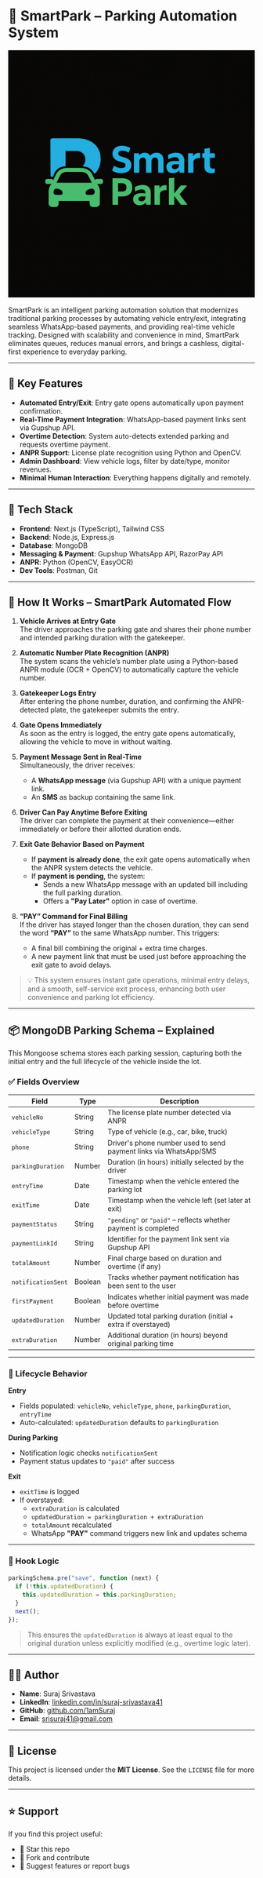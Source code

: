# 🚗 SmartPark – Parking Automation System

![System Design](./frontend/public/ReadmeImage.png)

SmartPark is an intelligent parking automation solution that modernizes traditional parking processes by automating vehicle entry/exit, integrating seamless WhatsApp-based payments, and providing real-time vehicle tracking. Designed with scalability and convenience in mind, SmartPark eliminates queues, reduces manual errors, and brings a cashless, digital-first experience to everyday parking.

---

## 📌 Key Features

- **Automated Entry/Exit**: Entry gate opens automatically upon payment confirmation.
- **Real-Time Payment Integration**: WhatsApp-based payment links sent via Gupshup API.
- **Overtime Detection**: System auto-detects extended parking and requests overtime payment.
- **ANPR Support**: License plate recognition using Python and OpenCV.
- **Admin Dashboard**: View vehicle logs, filter by date/type, monitor revenues.
- **Minimal Human Interaction**: Everything happens digitally and remotely.

---

## 🧱 Tech Stack

- **Frontend**: Next.js (TypeScript), Tailwind CSS
- **Backend**: Node.js, Express.js
- **Database**: MongoDB
- **Messaging & Payment**: Gupshup WhatsApp API, RazorPay API
- **ANPR**: Python (OpenCV, EasyOCR)
- **Dev Tools**: Postman, Git

---

## 🏁 How It Works – SmartPark Automated Flow

1. **Vehicle Arrives at Entry Gate**  
   The driver approaches the parking gate and shares their phone number and intended parking duration with the gatekeeper.

2. **Automatic Number Plate Recognition (ANPR)**  
   The system scans the vehicle’s number plate using a Python-based ANPR module (OCR + OpenCV) to automatically capture the vehicle number.

3. **Gatekeeper Logs Entry**  
   After entering the phone number, duration, and confirming the ANPR-detected plate, the gatekeeper submits the entry.

4. **Gate Opens Immediately**  
   As soon as the entry is logged, the entry gate opens automatically, allowing the vehicle to move in without waiting.

5. **Payment Message Sent in Real-Time**  
   Simultaneously, the driver receives:

   - A **WhatsApp message** (via Gupshup API) with a unique payment link.
   - An **SMS** as backup containing the same link.

6. **Driver Can Pay Anytime Before Exiting**  
   The driver can complete the payment at their convenience—either immediately or before their allotted duration ends.

7. **Exit Gate Behavior Based on Payment**

   - If **payment is already done**, the exit gate opens automatically when the ANPR system detects the vehicle.
   - If **payment is pending**, the system:
     - Sends a new WhatsApp message with an updated bill including the full parking duration.
     - Offers a **"Pay Later"** option in case of overtime.

8. **“PAY” Command for Final Billing**  
   If the driver has stayed longer than the chosen duration, they can send the word **“PAY”** to the same WhatsApp number. This triggers:
   - A final bill combining the original + extra time charges.
   - A new payment link that must be used just before approaching the exit gate to avoid delays.

> 💡 This system ensures instant gate operations, minimal entry delays, and a smooth, self-service exit process, enhancing both user convenience and parking lot efficiency.

---

## 📦 MongoDB Parking Schema – Explained

This Mongoose schema stores each parking session, capturing both the initial entry and the full lifecycle of the vehicle inside the lot.

### ✅ Fields Overview

| Field              | Type    | Description                                                       |
| ------------------ | ------- | ----------------------------------------------------------------- |
| `vehicleNo`        | String  | The license plate number detected via ANPR                        |
| `vehicleType`      | String  | Type of vehicle (e.g., car, bike, truck)                          |
| `phone`            | String  | Driver's phone number used to send payment links via WhatsApp/SMS |
| `parkingDuration`  | Number  | Duration (in hours) initially selected by the driver              |
| `entryTime`        | Date    | Timestamp when the vehicle entered the parking lot                |
| `exitTime`         | Date    | Timestamp when the vehicle left (set later at exit)               |
| `paymentStatus`    | String  | `"pending"` or `"paid"` – reflects whether payment is completed   |
| `paymentLinkId`    | String  | Identifier for the payment link sent via Gupshup API              |
| `totalAmount`      | Number  | Final charge based on duration and overtime (if any)              |
| `notificationSent` | Boolean | Tracks whether payment notification has been sent to the user     |
| `firstPayment`     | Boolean | Indicates whether initial payment was made before overtime        |
| `updatedDuration`  | Number  | Updated total parking duration (initial + extra if overstayed)    |
| `extraDuration`    | Number  | Additional duration (in hours) beyond original parking time       |

---

### 🔄 Lifecycle Behavior

**Entry**

- Fields populated: `vehicleNo`, `vehicleType`, `phone`, `parkingDuration`, `entryTime`
- Auto-calculated: `updatedDuration` defaults to `parkingDuration`

**During Parking**

- Notification logic checks `notificationSent`
- Payment status updates to `"paid"` after success

**Exit**

- `exitTime` is logged
- If overstayed:
  - `extraDuration` is calculated
  - `updatedDuration = parkingDuration + extraDuration`
  - `totalAmount` recalculated
  - WhatsApp **"PAY"** command triggers new link and updates schema

---

### 🧠 Hook Logic

```js
parkingSchema.pre("save", function (next) {
  if (!this.updatedDuration) {
    this.updatedDuration = this.parkingDuration;
  }
  next();
});
```

> This ensures the `updatedDuration` is always at least equal to the original duration unless explicitly modified (e.g., overtime logic later).

---

## 👨‍💻 Author

- **Name**: Suraj Srivastava
- **LinkedIn**: [linkedin.com/in/suraj-srivastava41](https://linkedin.com/in/suraj-srivastava41)
- **GitHub**: [github.com/1amSuraj](https://github.com/1amSuraj)
- **Email**: srisuraj41@gmail.com

---

## 📄 License

This project is licensed under the **MIT License**. See the `LICENSE` file for more details.

---

## ⭐️ Support

If you find this project useful:

- 🌟 Star this repo
- 🔁 Fork and contribute
- 🧠 Suggest features or report bugs
